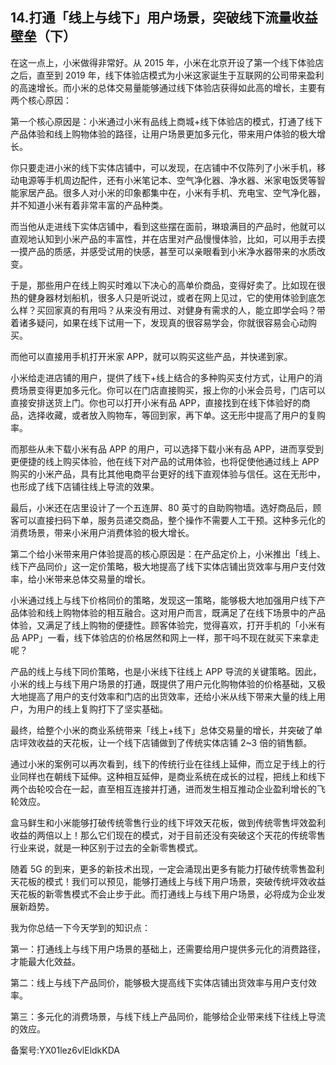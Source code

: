 ## 14.打通「线上与线下」用户场景，突破线下流量收益壁垒（下）
在这一点上，小米做得非常好。从 2015 年，小米在北京开设了第一个线下体验店之后，直至到 2019 年，线下体验店模式为小米这家诞生于互联网的公司带来盈利的高速增长。而小米的总体交易量能够通过线下体验店获得如此高的增长，主要有两个核心原因：


第一个核心原因是：小米通过小米有品线上商城+线下体验店的模式，打通了线下产品体验和线上购物体验的路径，让用户场景更加多元化，带来用户体验的极大增长。


你只要走进小米的线下实体店铺中，可以发现，在店铺中不仅陈列了小米手机，移动电源等手机周边配件，还有小米笔记本、空气净化器、净水器、米家电饭煲等智能家居产品。很多人对小米的印象都集中在，小米有手机、充电宝、空气净化器，并不知道小米有着非常丰富的产品种类。


而当他从走进线下实体店铺中，看到这些摆在面前，琳琅满目的产品时，他就可以直观地认知到小米产品的丰富性，并在店里对产品慢慢体验，比如，可以用手去摸一摸产品的质感，并感受试用的快感，甚至可以亲眼看到小米净水器带来的水质改变。


于是，那些用户在线上购买时难以下决心的高单价商品，变得好卖了。比如现在很热的健身器材划船机，很多人只是听说过，或者在网上见过，它的使用体验到底怎么样？买回家真的有用吗？从来没有用过、对健身有需求的人，能立即学会吗？带着诸多疑问，如果在线下试用一下，发现真的很容易学会，你就很容易会心动购买。


而他可以直接用手机打开米家 APP，就可以购买这些产品，并快递到家。


小米给走进店铺的用户，提供了线下+线上结合的多种购买支付方式，让用户的消费场景变得更加多元化。你可以在门店直接购买，报上你的小米会员号，门店可以直接安排送货上门。你也可以打开小米有品 APP，直接找到在线下体验好的商品，选择收藏，或者放入购物车，等回到家，再下单。这无形中提高了用户的复购率。


而那些从未下载小米有品 APP 的用户，可以选择下载小米有品 APP，进而享受到更便捷的线上购买体验，他在线下对产品的试用体验，也将促使他通过线上 APP 购买的小米产品，具有比其他电商平台更好的线下直观体验与信任。这在无形中，也形成了线下店铺往线上导流的效果。


最后，小米还在店里设计了一个五连屏、80 英寸的自助购物墙。选好商品后，顾客可以直接扫码下单，服务员递交商品，整个操作不需要人工干预。这种多元化的消费场景，带来小米用户消费体验的极大增长。


第二个给小米带来用户体验提高的核心原因是：在产品定价上，小米推出「线上、线下产品同价」这一定价策略，极大地提高了线下实体店铺出货效率与用户支付效率，给小米带来总体交易量的增长。


小米通过线上与线下价格同价的策略，发现这一策略，能够极大地加强用户线下产品体验和线上购物体验的相互融合。这对用户而言，既满足了在线下场景中的产品体验，又满足了线上购物的便捷性。顾客体验完，觉得喜欢，打开手机的「小米有品 APP」一看，线下体验店的价格居然和网上一样，那干吗不现在就买下来拿走呢？


产品的线上与线下同价策略，也是小米线下往线上 APP 导流的关键策略。因此，小米的线上与线下用户场景的打通，既提供了用户元化购物体验的价格基础，又极大地提高了用户的支付效率和门店的出货效率，还给小米从线下带来大量的线上用户，为用户的线上复购打下了坚实基础。


最终，给整个小米的商业系统带来「线上+线下」总体交易量的增长，并突破了单店坪效收益的天花板，让一个线下店铺做到了传统实体店铺 2~3 倍的销售额。


通过小米的案例可以再次看到，线下的传统行业在往线上延伸，而立足于线上的行业同样也在朝线下延伸。这种相互延伸，是商业系统在成长的过程，把线上和线下两个齿轮咬合在一起，直至相互连接并打通，进而发生相互推动企业盈利增长的飞轮效应。


盒马鲜生和小米能够打破传统零售行业的线下坪效天花板，做到传统零售坪效盈利收益的两倍以上！那么它们现在的模式，对于目前还没有突破这个天花的传统零售行业来说，就是一种区别于过去的全新零售模式。


随着 5G 的到来，更多的新技术出现，一定会涌现出更多有能力打破传统零售盈利天花板的模式！我们可以预见，能够打通线上与线下用户场景，突破传统坪效收益天花板的新零售模式不会止步于此。而打通线上与线下用户场景，必将成为企业发展新趋势。


我为你总结一下今天学到的知识点：


第一：打通线上与线下用户场景的基础上，还需要给用户提供多元化的消费路径，才能最大化效益。


第二：线上与线下产品同价，能够极大提高线下实体店铺出货效率与用户支付效率。


第三：多元化的消费场景，与线下线上产品同价，能够给企业带来线下往线上导流的效应。


备案号:YX01lez6vlEldkKDA

